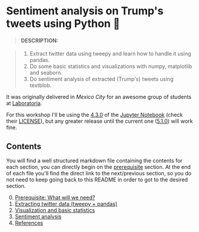 # Sentiment analysis on Trump's tweets using Python 🐍

> #### DESCRIPTION:

>1. Extract twitter data using tweepy and learn how to handle it using pandas.
>2. Do some basic statistics and visualizations with numpy, matplotlib and seaborn.
>3. Do sentiment analysis of extracted (Trump's) tweets using textblob.

It was originally delivered in *Mexico City* for an awesome group of students at [Laboratoria](http://laboratoria.la/en).


For this workshop I'll be using the [4.3.0](https://github.com/jupyter/notebook/releases/tag/4.3.0) of the [Jupyter Notebook](https://github.com/jupyter/notebook) (check their [LICENSE](https://github.com/jupyter/notebook/blob/master/COPYING.md)), but any greater release until the current one ([5.1.0](https://github.com/jupyter/notebook/releases/tag/5.1.0)) will work fine.


## Contents

You will find a well structured markdown file containing the contents for each section, you can directly begin on the [prerequisite](https://github.com/RodolfoFerro/pandas_twitter/blob/master/00-prerequisite.md) section. At the end of each file you'll find the direct link to the next/previous section, so you do not need to keep going back to this README in order to got to the desired section.

0. [Prerequisite: What will we need?](https://github.com/RodolfoFerro/pandas_twitter/blob/master/00-prerequisite.md)
1. [Extracting twitter data (tweepy + pandas)](https://github.com/RodolfoFerro/pandas_twitter/blob/master/01-extracting-data.md)
2. [Visualization and basic statistics](https://github.com/RodolfoFerro/pandas_twitter/blob/master/02-visualization.md)
3. [Sentiment analysis](https://github.com/RodolfoFerro/pandas_twitter/blob/master/03-sentiment-analysis.md)
4. [References](https://github.com/RodolfoFerro/pandas_twitter/blob/master/04-references.md)

